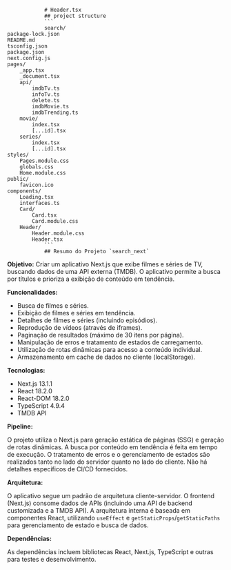 
                # Header.tsx                
                ## project structure
                ```                    
                search/
    package-lock.json
    README.md
    tsconfig.json
    package.json
    next.config.js
    pages/
        _app.tsx
        _document.tsx
        api/
            imdbTv.ts
            infoTv.ts
            delete.ts
            imdbMovie.ts
            imdbTrending.ts
        movie/
            index.tsx
            [...id].tsx
        series/
            index.tsx
            [...id].tsx
    styles/
        Pages.module.css
        globals.css
        Home.module.css
    public/
        favicon.ico
    components/
        Loading.tsx
        interfaces.ts
        Card/
            Card.tsx
            Card.module.css
        Header/
            Header.module.css
            Header.tsx                
                ```
                ## Resumo do Projeto `search_next`

**Objetivo:**  Criar um aplicativo Next.js que exibe filmes e séries de TV, buscando dados de uma API externa (TMDB). O aplicativo permite a busca por títulos e prioriza a exibição de conteúdo em tendência.

**Funcionalidades:**

* Busca de filmes e séries.
* Exibição de filmes e séries em tendência.
* Detalhes de filmes e séries (incluindo episódios).
* Reprodução de vídeos (através de iframes).
* Paginação de resultados (máximo de 30 itens por página).
* Manipulação de erros e tratamento de estados de carregamento.
* Utilização de rotas dinâmicas para acesso a conteúdo individual.
* Armazenamento em cache de dados no cliente (localStorage).

**Tecnologias:**

* Next.js 13.1.1
* React 18.2.0
* React-DOM 18.2.0
* TypeScript 4.9.4
* TMDB API

**Pipeline:**

O projeto utiliza o Next.js para geração estática de páginas (SSG) e geração de rotas dinâmicas.  A busca por conteúdo em tendência é feita em tempo de execução.  O tratamento de erros e o gerenciamento de estados são realizados tanto no lado do servidor quanto no lado do cliente.  Não há detalhes específicos de CI/CD fornecidos.

**Arquitetura:**

O aplicativo segue um padrão de arquitetura cliente-servidor. O frontend (Next.js) consome dados de APIs (incluindo uma API de backend customizada e a TMDB API).  A arquitetura interna é baseada em componentes React, utilizando `useEffect` e `getStaticProps`/`getStaticPaths` para gerenciamento de estado e busca de dados.

**Dependências:**

As dependências incluem bibliotecas React, Next.js, TypeScript e outras para testes e desenvolvimento.


                
                